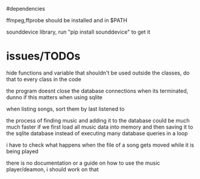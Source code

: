 #dependencies

ffmpeg,ffprobe should be installed and in $PATH

sounddevice library, run "pip install sounddevice" to get it

# issues/TODOs

hide functions and variable that shouldn't be used outside the classes,
do that to every class in the code

the program doesnt close the database connections when its terminated, dunno if this matters when using sqlite

when listing songs, sort them by last listened to

the process of finding music and adding it to the database could be much much faster if we first load all music data into memory and then saving it to the sqlite database instead of executing many database queries in a loop

i have to check what happens when the file of a song gets moved while it is being played

there is no documentation or a guide on how to use the music player/deamon, i should work on that
